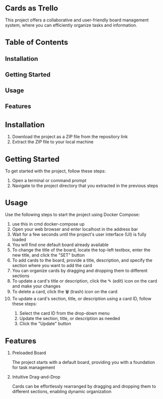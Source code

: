 <h1 style="font-size: 24px;">Cards as Trello</h1>
<p>This project offers a collaborative and user-friendly board management system, where you can efficiently organize tasks and information.</p>

<h1 style="font-size: 24px;">Table of Contents</h1>
<h3 style="font-size: 20px;">Installation</h3>
<h3 style="font-size: 20px;">Getting Started</h3>
<h3 style="font-size: 20px;">Usage</h3>
<h3 style="font-size: 20px;">Features</h3>

<h1 style="font-size: 24px;">Installation</h1>
<ol>
  <li>Download the project as a ZIP file from the repository link</li>
  <li>Extract the ZIP file to your local machine</li>
</ol>


<h1 style="font-size: 24px;">Getting Started</h1>
To get started with the project, follow these steps:
<ol>
  <li>Open a terminal or command prompt</li>
  <li>Navigate to the project directory that you extracted in the previous steps</li>
</ol>

<h1 id="usage" style="font-size: 24px;">Usage</h1>
Use the following steps to start the project using Docker Compose:
<ol>
  <li>use this in cmd docker-compose up</li>
  <li>Open your web browser and enter localhost in the address bar</li>
  <li>Wait for a few seconds until the project's user interface (UI) is fully loaded</li>
  <li>You will find one default board already available</li>
  <li>To change the title of the board, locate the top-left textbox, enter the new title, and click the "SET" button</li>
  <li>To add cards to the board, provide a title, description, and specify the section where you want to add the card</li>
  <li>You can organize cards by dragging and dropping them to different sections</li>
  <li>To update a card's title or description, click the ✎ (edit) icon on the card and make your changes</li>
  <li>To delete a card, click the 🗑 (trash) icon on the card</li>
  <li>To update a card's section, title, or description using a card ID, follow these steps:</li>
  <ol>
    <li>Select the card ID from the drop-down menu</li>
    <li>Update the section, title, or description as needed</li>
    <li>Click the "Update" button</li>
  </ol>
</ol>

<h1 style="font-size: 24px;">Features</h1>
<ol>
  <li>Preloaded Board</li>
  <p>The project starts with a default board, providing you with a foundation for task management</p>
  <li>Intuitive Drag-and-Drop</li>
  <p>Cards can be effortlessly rearranged by dragging and dropping them to different sections, enabling dynamic organization</p>
</ol>
